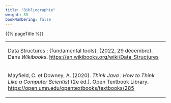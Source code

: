 ```yaml
---
title: "Bibliographie"
weight: 85
bookNumbering: false
---
```


{{% pageTitle %}}

<table>

<tr>
<td id="aho-ullman-al-2020">

Data Structures&nbsp;: {fundamental tools}.
(2022, 29 décembre).
Dans *Wikibooks*.
<a href="https://en.wikibooks.org/wiki/Data_Structures">
https://en.wikibooks.org/wiki/Data_Structures
</a>

</td>
</tr>

<tr>
<td id="mayfield-downey-2020">

Mayfield, C. et Downey, A. (2020).
*Think Java&nbsp;: How to Think Like a Computer Scientist* (2e éd.).
Open Textbook Library.
<a href="https://open.umn.edu/opentextbooks/textbooks/think-java-how-to-think-like-a-computer-scientist">
https://open.umn.edu/opentextbooks/textbooks/285
</a>

</td>
</tr>
</table>





